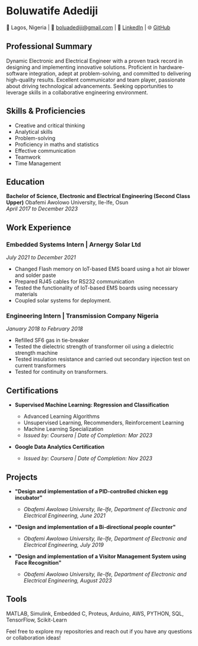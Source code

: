 # Boluwatife Adediji

📍 Lagos, Nigeria | 📧 boluadediji@gmail.com | 💼 [LinkedIn](www.linkedin.com/in/boluadediji) | 🌐 [GitHub](https://github.com/Boluadediji/)

## Professional Summary

Dynamic Electronic and Electrical Engineer with a proven track record in designing and implementing innovative solutions. Proficient in hardware-software integration, adept at problem-solving, and committed to delivering high-quality results. Excellent communicator and team player, passionate about driving technological advancements. Seeking opportunities to leverage skills in a collaborative engineering environment.

## Skills & Proficiencies

- Creative and critical thinking
- Analytical skills
- Problem-solving
- Proficiency in maths and statistics
- Effective communication
- Teamwork
- Time Management

## Education

**Bachelor of Science, Electronic and Electrical Engineering (Second Class Upper)**
Obafemi Awolowo University, Ile-Ife, Osun  
*April 2017 to December 2023*

## Work Experience

### Embedded Systems Intern | Arnergy Solar Ltd
*July 2021 to December 2021*

- Changed Flash memory on IoT-based EMS board using a hot air blower and solder paste
- Prepared RJ45 cables for RS232 communication
- Tested the functionality of IoT-based EMS boards using necessary materials
- Coupled solar systems for deployment.

### Engineering Intern | Transmission Company Nigeria
*January 2018 to February 2018*

- Refilled SF6 gas in tie-breaker
- Tested the dielectric strength of transformer oil using a dielectric strength machine
- Tested insulation resistance and carried out secondary injection test on current transformers
- Tested for continuity on transformers.

## Certifications

- **Supervised Machine Learning: Regression and Classification**
  - Advanced Learning Algorithms
  - Unsupervised Learning, Recommenders, Reinforcement Learning
  - Machine Learning Specialization
  - *Issued by: Coursera | Date of Completion: Mar 2023*

- **Google Data Analytics Certification**
  - *Issued by: Coursera | Date of Completion: Nov 2023*

## Projects

- **"Design and implementation of a PID-controlled chicken egg incubator"**
  - *Obafemi Awolowo University, Ile-Ife, Department of Electronic and Electrical Engineering, June 2021*

- **"Design and implementation of a Bi-directional people counter"**
  - *Obafemi Awolowo University, Ile-Ife, Department of Electronic and Electrical Engineering, July 2019*

- **"Design and implementation of a Visitor Management System using Face Recognition"**
  - *Obafemi Awolowo University, Ile-Ife, Department of Electronic and Electrical Engineering, August 2023*

## Tools

MATLAB, Simulink, Embedded C, Proteus, Arduino, AWS, PYTHON, SQL, TensorFlow, Scikit-Learn

Feel free to explore my repositories and reach out if you have any questions or collaboration ideas!

